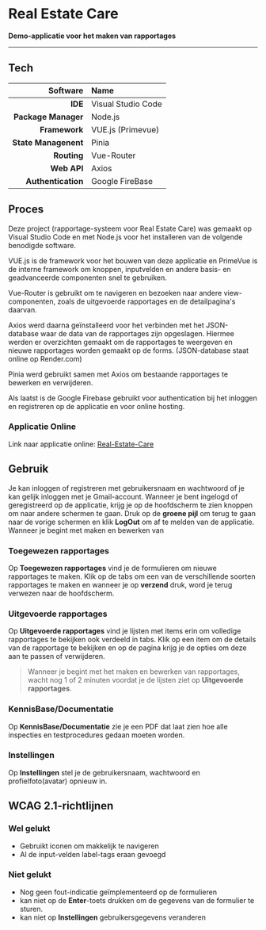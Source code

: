 # Real Estate Care  
**Demo-applicatie voor het maken van rapportages**
___ 

## Tech

| Software | Name |
| ------: | :------ |
| **IDE** | Visual Studio Code |
| **Package Manager** | Node.js |
| **Framework** | VUE.js (Primevue) |
| **State Managenent** | Pinia |
| **Routing** | Vue-Router |
| **Web API** | Axios |
| **Authentication** | Google FireBase |


## Proces
Deze project (rapportage-systeem voor Real Estate Care) was gemaakt op Visual Studio Code en met Node.js voor het installeren van de volgende benodigde software. 

VUE.js is de framework voor het bouwen van deze applicatie en PrimeVue is de interne framework om knoppen, inputvelden en andere basis- en geadvanceerde componenten snel te gebruiken. 

Vue-Router is gebruikt om te navigeren en bezoeken naar andere view-componenten, zoals de uitgevoerde rapportages en de detailpagina's daarvan. 

Axios werd daarna geïnstalleerd voor het verbinden met het JSON-database waar de data van de rapportages zijn opgeslagen. Hiermee werden er overzichten gemaakt om de rapportages te weergeven en nieuwe rapportages worden gemaakt op de forms. (JSON-database staat online op Render.com)

Pinia werd gebruikt samen met Axios om bestaande rapportages te bewerken en verwijderen. 

Als laatst is de Google Firebase gebruikt voor authentication bij het inloggen en registreren op de applicatie en voor online hosting.  


### Applicatie Online 
Link naar applicatie online: [Real-Estate-Care](https://real-estate-care-f7b63.web.app/)


## Gebruik
Je kan inloggen of registreren met gebruikersnaam en wachtwoord of je kan gelijk inloggen met je Gmail-account.
Wanneer je bent ingelogd of geregistreerd op de applicatie, krijg je op de hoofdscherm te zien knoppen om naar andere schermen te gaan. 
Druk op de **groene pijl** om terug te gaan naar de vorige schermen en klik **LogOut** om af te melden van de applicatie.
Wanneer je begint met maken en bewerken van

### Toegewezen rapportages

Op **Toegewezen rapportages** vind je de formulieren om nieuwe rapportages te maken. Klik op de tabs om een van de verschillende soorten rapportages te maken en wanneer je op **verzend** druk, word je terug verwezen naar de hoofdscherm. 


### Uitgevoerde rapportages

Op **Uitgevoerde rapportages** vind je lijsten met items erin om volledige rapportages te bekijken ook verdeeld in tabs. Klik op een item om de details van de rapportage te bekijken en op de pagina krijg je de opties om deze aan te passen of verwijderen.

> Wanneer je begint met het maken en bewerken van rapportages, wacht nog 1 of 2 minuten voordat je de lijsten ziet op **Uitgevoerde rapportages**.
  
### KennisBase/Documentatie
Op **KennisBase/Documentatie** zie je een PDF dat laat zien hoe alle inspecties en testprocedures gedaan moeten worden.

### Instellingen
Op **Instellingen** stel je de gebruikersnaam, wachtwoord en profielfoto(avatar) opnieuw in.


## WCAG 2.1-richtlijnen

### Wel gelukt
- Gebruikt iconen om makkelijk te navigeren
- Al de input-velden label-tags eraan gevoegd 

 ### Niet gelukt
- Nog geen fout-indicatie geïmplementeerd op de formulieren
- kan niet op de **Enter**-toets drukken om de gegevens van de formulier te sturen.
- kan niet op **Instellingen** gebruikersgegevens veranderen